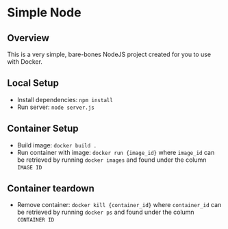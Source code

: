 # Simple Node

## Overview

This is a very simple, bare-bones NodeJS project created for you to use with Docker.

## Local Setup

- Install dependencies: `npm install`
- Run server: `node server.js`

## Container Setup

- Build image: `docker build .`
- Run container with image: `docker run {image_id}` where `image_id` can be retrieved by running `docker images` and found under the column `IMAGE ID`

## Container teardown

- Remove container: `docker kill {container_id}` where `container_id` can be retrieved by running `docker ps` and found under the column `CONTAINER ID`
